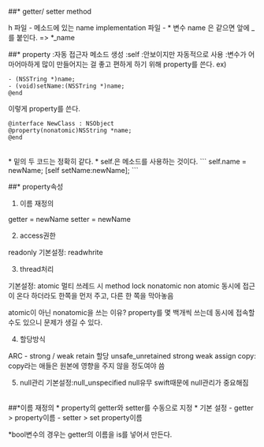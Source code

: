 ##* getter/ setter method

h 파일 - 메소드에 있는 name
implementation 파일 - * 변수 name 은 같으면 앞에 _를 붙인다. =>  *_name

##* property
:자동 접근자 메소드 생성 
:self
:안보이지만 자동적으로 사용
:변수가 어마어마하게 많이 만들어지는 걸 좋고 편하게 하기 위해  property를 쓴다.
ex) 
```
- (NSSTring *)name;
- (void)setName:(NSSTring *)name;
@end
```

이렇게 property를 쓴다.

```
@interface NewClass : NSObject
@property(nonatomic)NSString *name;
@end
```



<br>
* 밑의 두 코드는 정확히 같다.
* self.은 메소드를 사용하는 것이다.
```
self.name = newName;
[self setName:newName];
```

##* property속성

1. 이름 재정의

getter = newName
setter = newName

2. access권한

readonly
기본설정: readwhrite

3. thread처리

기본설정: atomic 멀티 쓰레드 시 method lock
nonatomic non atomic
동시에 접근이 온다 하더라도 한쪽을 먼저 주고, 다른 한 쪽을 막아놓음

atomic이 아닌 nonatomic을 쓰는 이유?
property를 몇 백개씩 쓰는데 동시에 접속할수도 있으니 문제가 생길 수 있다.


4. 할당방식

ARC - strong / weak
retain 할당
unsafe_unretained
strong
weak
assign
copy: copy라는 애들은 원본에 영향을 주지 않을 정도여야 씀 

5. null관리
기본설정:null_unspecified
null유무
swift때문에 null관리가 중요해짐



<br>
##*이름 재정의
* property의 getter와 setter를 수동으로 지정
* 기본 설정
- getter > property이름
- setter > set property이름

*bool변수의 경우는 getter의 이름을 is를 넣어서 만든다.

















<br>
